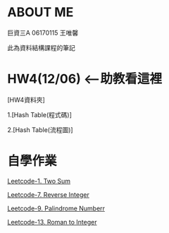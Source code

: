 # ABOUT ME
巨資三A 06170115 王唯馨

此為資料結構課程的筆記

# HW4(12/06) <--助教看這裡

[HW4資料夾]

1.[Hash Table(程式碼)]

2.[Hash Table(流程圖)]

# 自學作業

[Leetcode-1. Two Sum](https://github.com/wangweihsin/learning-note/blob/master/%E8%87%AA%E5%AD%B8%E4%BD%9C%E6%A5%AD:leetcode/%201.Two%20Sum.ipynb)

[Leetcode-7. Reverse Integer](https://github.com/wangweihsin/learning-note/blob/master/%E8%87%AA%E5%AD%B8%E4%BD%9C%E6%A5%AD:leetcode/7.%20Reverse%20Integer.ipynb)

[Leetcode-9. Palindrome Numberr](https://github.com/wangweihsin/learning-note/blob/master/%E8%87%AA%E5%AD%B8%E4%BD%9C%E6%A5%AD:leetcode/9.%20Palindrome%20Number.ipynb)

[Leetcode-13. Roman to Integer](https://github.com/wangweihsin/learning-note/blob/master/%E8%87%AA%E5%AD%B8%E4%BD%9C%E6%A5%AD:leetcode/13.%20Roman%20to%20Integer.ipynb)
